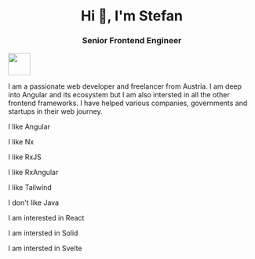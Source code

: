 <h1 align="center">Hi 👋, I'm Stefan</h1>
<h3 align="center">Senior Frontend Engineer</h3>

<a alt="NG Journal Logo" href="https://ng-journal.com" target="_blank" rel="noreferrer"><img src="https://ng-journal.com/assets/ng-journal.png" width="45"></a>

I am a passionate web developer and freelancer from Austria. I am deep into Angular and its ecosystem but I am also intersted in all the other frontend frameworks. I have helped various companies, governments and startups in their web journey.
 

 I like Angular
 
 I like Nx
 
 I like RxJS
 
 I like RxAngular
 
 I like Tailwind
 
 I don't like Java

 I am interested in React

 I am intersted in Solid

 I am intersted in Svelte
